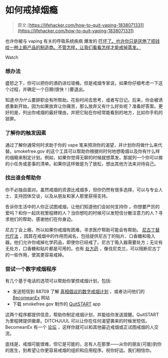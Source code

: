 # 如何戒掉烟瘾

> 原文:[https://lifehacker.com/how-to-quit-vaping-1838071331](https://lifehacker.com/how-to-quit-vaping-1838071331)

也许你被与 vaping 有关的呼吸系统疾病 爆发的 [吓坏了。也许你只是厌倦了把钱给一种上瘾产品的制造商。不管怎样，让我们看看怎样才能戒掉蒸发。](https://lifehacker.com/what-might-be-causing-the-vaping-illness-1837929828)

Watch

### 想办法

盛怒之下，你可以把你的酒扔进垃圾桶，但是戒烟专家说，如果你仔细考虑一下这个过程，并确定一个日期(很快！)要退出。

知道*你为什么*要辞职会有所帮助。花些时间去思考，或者写日记。后来，你会被诱惑重新开始，因为如果放弃让你痛苦，那么放弃又有什么好处呢？准备好答案。更好的是，列出你戒烟的最好理由，并把它贴在你经常能看到的地方，比如你手机的锁屏。

### 了解你的触发因素

通过了解你通常何时求助于你的 vape 笔来预测你的渴望，并计划你将做什么来代替。smokefree.gov 的这个工具可以帮助你根据何时何地想吸烟以及你有什么样的烟瘾来制定计划。例如，如果你觉得无聊的时候就想蒸发，那就列一个你可以做的小任务或差事的清单。如果你这样做是为了放松，想出其他方法来对待自己。

### 找出谁会帮助你

你不必独自面对。虽然戒烟的资源比戒烟多，但你仍然有很多选择，可以与专业人士、支持团体交谈，以及从朋友和家人那里获得支持。

告诉你生活中的人你正试图戒烟，让他们知道他们会如何支持你 。你想要严厉的爱吗？和你一起庆祝里程碑的人？当你想吃的时候可以发短信分散注意力的人？寻求他们的帮助，感谢他们在你身边。

尼古丁会上瘾，所以如果你戒烟有困难，寻求医疗帮助可能会有帮助。 [尼古丁替代疗法](https://medlineplus.gov/ency/article/007438.htm) ，因其在戒烟中的作用而闻名，包括提供尼古丁的贴片、口香糖和吸入器。他们允许你戒掉化学药品，即使你已经戒了。尼古丁吸入器需要处方；无论有无处方，口香糖和贴片都是可用的。也有 [处方药](https://www.cancer.org/healthy/stay-away-from-tobacco/guide-quitting-smoking/prescription-drugs-to-help-you-quit-smoking.html) ，像伐尼克兰，可以阻断尼古丁的一些作用，使其更容易戒掉。

### 尝试一个数字戒烟程序

有几个基于电话的选项可以帮助你掌控戒烟计划，包括:

*   发送短信到 88709 了解 [真相倡议的数字戒烟计划](https://www.thetruth.com/articles/hot-topic/quit-vaping) ，或者访问他们的 [BecomeanEx](https://www.becomeanex.org) 网站
*   下载 smokefree.gov 制作的 [QuitSTART](https://teen.smokefree.gov/become-smokefree/quitstart-app) app

这两个程序都提供信息，帮助你制定戒烟计划，并能给你发送提醒。QuitSTART 为里程碑提供徽章。DITCHJUUL 可以让你在任何渴望袭来的时候发短信。BecomeanEx 有一个 [论坛](https://excommunity.becomeanex.org/) ，这样你就可以和其他最近戒烟或正试图戒烟的人交流。

底线是，戒烟可能很难，但它是可能的，总有人在那里——从你的朋友(可能)到你的医生，到希望让你更容易戒烟的组织和应用程序。祝你好运。我们相信你。